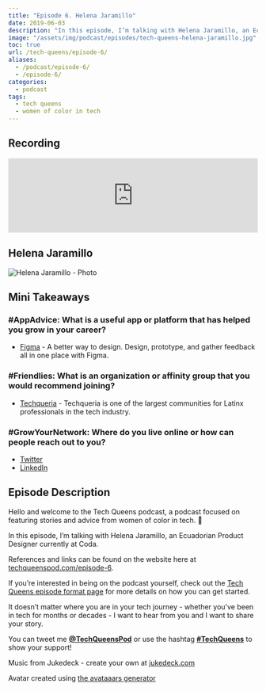 ```yaml
---
title: "Episode 6. Helena Jaramillo"
date: 2019-06-03
description: "In this episode, I’m talking with Helena Jaramillo, an Ecuadorian Product Designer currently at Coda."
image: "/assets/img/podcast/episodes/tech-queens-helena-jaramillo.jpg"
toc: true
url: /tech-queens/episode-6/
aliases:
  - /podcast/episode-6/
  - /episode-6/
categories:
  - podcast
tags:
  - tech queens
  - women of color in tech
---
```


## Recording

<iframe loading="lazy" src="https://anchor.fm/tech-queens/embed/episodes/Episode-6--Helena-Jaramillo-e42bhg/a-afee68" frameborder="0" scrolling="no" class="mt-1-sm" width="100%" height="auto"></iframe>

## Helena Jaramillo

![Helena Jaramillo - Photo](https://i.imgur.com/WYbTR1Y.png)

## Mini Takeaways

### **#AppAdvice**: What is a useful app or platform that has helped you grow in your career?

- [Figma](https://www.figma.com/) - A better way to design. Design, prototype, and gather feedback all in one place with Figma.

### **#Friendlies**: What is an organization or affinity group that you would recommend joining?

- [Techqueria](https://techqueria.org) - Techqueria is one of the largest communities for Latinx professionals in the tech industry.

### **#GrowYourNetwork**: Where do you live online or how can people reach out to you?

- [Twitter](https://twitter.com/helenajar)
- [LinkedIn](https://www.linkedin.com/in/helenajaramillo)

## Episode Description

Hello and welcome to the Tech Queens podcast, a podcast focused on featuring stories and advice from women of color in tech. 👑

In this episode, I’m talking with Helena Jaramillo, an Ecuadorian Product Designer currently at Coda.

References and links can be found on the website here at [techqueenspod.com/episode-6](https://techqueenspod.com/episode-6).

If you’re interested in being on the podcast yourself, check out the [Tech Queens episode format page](https://techqueenspod.com/episode-format) for more details on how you can get started.

It doesn’t matter where you are in your tech journey - whether you've been in tech for months or decades - I want to hear from you and I want to share your story.

You can tweet me **[@TechQueensPod](https://twitter.com/TechQueensPod)** or use the hashtag **[#TechQueens](https://twitter.com/hashtag/TechQueens?lang=en)** to show your support!

Music from Jukedeck - create your own at [jukedeck.com](https://jukedeck.com)

Avatar created using [the avataaars generator](https://getavataaars.com/)
